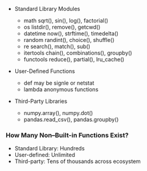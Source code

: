 - Standard Library Modules
    - math	            sqrt(), sin(), log(), factorial()
    - os	            listdir(), remove(), getcwd()
    - datetime	        now(), strftime(), timedelta()
    - random	        randint(), choice(), shuffle()
    - re	            search(), match(), sub()
    - itertools	        chain(), combinations(), groupby()
    - functools	        reduce(), partial(), lru_cache()

- User-Defined Functions
  - def                 may be signle or netstat        
  - lambda              anonymous functions

- Third-Party Libraries
    - numpy.array(), numpy.dot()
    - pandas.read_csv(), pandas.groupby()
    
### How Many Non–Built-in Functions Exist?
- Standard Library: Hundreds
- User-defined: Unlimited
- Third-party: Tens of thousands across ecosystem